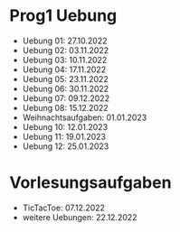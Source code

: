 # Prog1 Uebung

- Uebung 01: 27.10.2022
- Uebung 02: 03.11.2022
- Uebung 03: 10.11.2022
- Uebung 04: 17.11.2022
- Uebung 05: 23.11.2022
- Uebung 06: 30.11.2022
- Uebung 07: 09.12.2022
- Uebung 08: 15.12.2022
- Weihnachtsaufgaben: 01.01.2023
- Uebung 10: 12.01.2023
- Uebung 11: 19.01.2023
- Uebung 12: 25.01.2023

# Vorlesungsaufgaben

- TicTacToe: 07.12.2022
- weitere Uebungen: 22.12.2022
